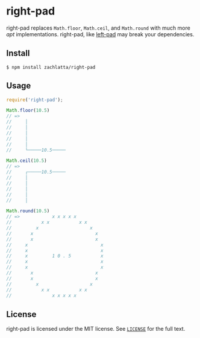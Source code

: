 # right-pad

right-pad replaces `Math.floor`, `Math.ceil`, and `Math.round` with much more
_apt_ implementations. right-pad, like
[left-pad](https://github.com/azer/left-pad) may break your dependencies.

## Install

    $ npm install zachlatta/right-pad

## Usage

```js
require('right-pad');

Math.floor(10.5)
// =>
//     │
//     │
//     │
//     │
//     │
//     └─────10.5─────

Math.ceil(10.5)
// =>
//     ┌─────10.5─────
//     │
//     │
//     │
//     │
//     │

Math.round(10.5)
// =>            x x x x x
//           x x           x x
//         x                   x
//       x                       x
//       x                       x
//     x                           x
//     x                           x
//     x         1 0 . 5           x
//     x                           x
//     x                           x
//       x                       x
//       x                       x
//         x                   x
//           x x           x x
//               x x x x x
```

## License

right-pad is licensed under the MIT license. See [`LICENSE`](LICENSE) for the
full text.
